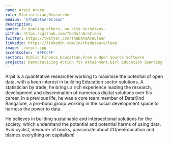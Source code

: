 ```yaml
---
name: Arpit Arora
role: Statistician,Researcher
medium: '@TheDataAreClean'
description: 
quote: In quoting others, we cite ourselves.
github: https://github.com/TheDataAreClean
twitter: https://twitter.com/TheDataAreClean
linkedin: https://linkedin.com/in/thedataareclean
image: ./arpit.jpg
accentcolor: '#FFCCFF'
sectors: Public Finance,Education,Free & Open Source Software
projects: Democratising Action for Attainment,Girl Education Spending Tracker, The State of FOSS in India
---
```


Arpit is a quantitative researcher working to maximise the potential of open data, with a keen interest in building Education sector solutions.  A statistician by trade, he brings a rich experience leading the research, development and dissemination of numerous digital solutions over his career. In a previous life, he was a core team member of DataKind Bangalore, a pro-bono group working in the social development space to harness the power to data.

He believes in building sustainable and intersectional solutions for the society, which understand the potential and potential harms of using data. Avid cyclist, devourer of books, passionate about #OpenEducation and blames everything on capitalism!
